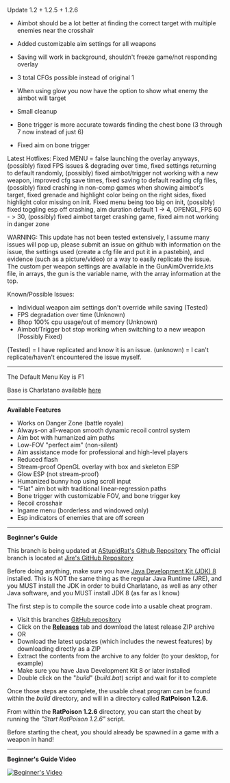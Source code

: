 Update 1.2 + 1.2.5 + 1.2.6

* Aimbot should be a lot better at finding the correct target with multiple enemies near the crosshair

* Added customizable aim settings for all weapons
* Saving will work in background, shouldn't freeze game/not responding overlay
* 3 total CFGs possible instead of original 1
* When using glow you now have the option to show what enemy the aimbot will target
* Small cleanup
* Bone trigger is more accurate towards finding the chest bone (3 through 7 now instead of just 6)
* Fixed aim on bone trigger

Latest Hotfixes:
Fixed MENU = false launching the overlay anyways, (possibly) fixed FPS issues & degrading over time, fixed settings returning to default randomly, (possibly) fixed aimbot/trigger not working with a new weapon, improved cfg save times, fixed saving to default reading cfg files, (possibly) fixed crashing in non-comp games when showing aimbot's target, fixed grenade and highlight color being on the right sides, fixed highlight color missing on init. Fixed menu being too big on init, (possibly) fixed toggling esp off crashing, aim duration default 1 -> 4, OPENGL_FPS 60 - > 30, (possibly) fixed aimbot target crashing game, fixed aim not working in danger zone


WARNING: This update has not been tested extensively, I assume many issues will pop up, please submit an issue on github
with information on the issue, the settings used (create a cfg file and put it in a pastebin), and evidence (such as a picture/video)
or a way to easily replicate the issue.
The custom per weapon settings are available in the GunAimOverride.kts file, in arrays, the gun is the variable name, with the array
information at the top.

Known/Possible Issues:
* Individual weapon aim settings don't override while saving (Tested)
* FPS degradation over time (Unknown)
* Bhop 100% cpu usage/out of memory (Unknown)
* Aimbot/Trigger bot stop working when switching to a new weapon (Possibly Fixed)

(Tested) = I have replicated and know it is an issue.
(unknown) = I can't replicate/haven't encountered the issue myself.

---

The Default Menu Key is F1

Base is Charlatano available [here](https://github.com/Jire/Charlatano)

---

**Available Features**
* Works on Danger Zone (battle royale)
* Always-on all-weapon smooth dynamic recoil control system
* Aim bot with humanized aim paths
* Low-FOV "perfect aim" (non-silent)
* Aim assistance mode for professional and high-level players
* Reduced flash
* Stream-proof OpenGL overlay with box and skeleton ESP
* Glow ESP (not stream-proof)
* Humanized bunny hop using scroll input
* "Flat" aim bot with traditional linear-regression paths
* Bone trigger with customizable FOV, and bone trigger key
* Recoil crosshair
* Ingame menu (borderless and windowed only)
* Esp indicators of enemies that are off screen

---

**Beginner's Guide**

This branch is being updated at [AStupidRat's Github Repository](https://github.com/AStupidRat/RatPoison)
The official branch is located at [Jire's GitHub Repository](https://github.com/Jire/Charlatano)

Before doing anything, make sure you have
[Java Development Kit (JDK) 8](http://www.oracle.com/technetwork/java/javase/downloads/jdk8-downloads-2133151.html)
installed. This is NOT the same thing as the regular Java Runtime (JRE), and you MUST install the JDK
in order to build Charlatano, as well as any other Java software, and you MUST install JDK 8 (as far as I know)

The first step is to compile the source code into a usable cheat program.

* Visit this branches [GitHub repository](https://github.com/AStupidRat/Charlatano)
* Click on the [**Releases**](https://github.com/Rat/Charlatano/releases) tab and download the latest release ZIP archive
* OR
* Download the latest updates (which includes the newest features) by downloading directly as a ZIP
* Extract the contents from the archive to any folder (to your desktop, for example)
* Make sure you have Java Development Kit 8 or later installed
* Double click on the "_build_" (_build.bat_) script and wait for it to complete

Once those steps are complete, the usable cheat program can be found within the _build_
directory, and will in a directory called **RatPoison 1.2.6**.

From within the **RatPoison 1.2.6** directory, you can start the cheat by running
the _"Start RatPoison 1.2.6"_ script.

Before starting the cheat, you should already be spawned in a game with a weapon in hand!

---

**Beginner's Guide Video**

[![Beginner's Video](http://i.imgur.com/pVLW5Yr.png)](https://www.youtube.com/watch?v=PapjDtR0OMY "Charlatano")
